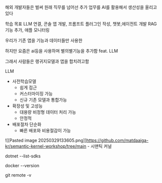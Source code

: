 해외 개발자들은 벌써 원래 직무를 넘어선 추가 업무를 AI를 활용해서 생산성을 올리고 있다


학습 목표
LLM 연결, 콘솔 앱 개발, 프롬프트 플러그인 작성, 챗봇,에이전트 개발 RAG기능 추가, 애플 모니터링

우리가 기존 앱을 기능과 데이터들만 사용한

하지만 요즘은 ai등을 사용하며 별의별기능을 추가함 feat. LLM

그래서 사람들은 랭귀지모델과 앱을 합치려고함

LLM
- 사전학습모델
	- 쉽게 접근
	- 커스터마이징 가능
	- 신규 기존 모델과 통합가능
- 확장성 및 고성능
	- 대용량 비정형 데이터 처리 가능
	- 안정적
- 배포절차 단순화
	- 빠른 배포와 비용절감이 가능

![[Pasted image 20250329133605.png]]https://github.com/matdaaiga-kr/semantic-kernel-workshop/tree/main - 시맨틱 커널 


dotnet --list-sdks

docker --version

git remote -v